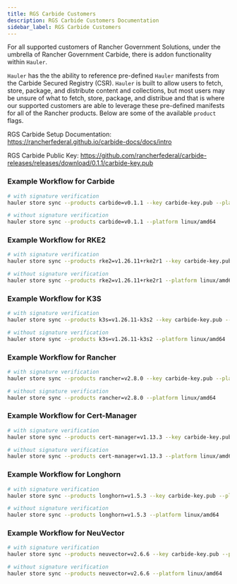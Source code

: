 ```yaml
---
title: RGS Carbide Customers
description: RGS Carbide Customers Documentation
sidebar_label: RGS Carbide Customers
---
```


For all supported customers of Rancher Government Solutions, under the umbrella of Rancher Government Carbide, there is addon functionality within `Hauler`.

`Hauler` has the the ability to reference pre-defined `Hauler` manifests from the Carbide Secured Registry (CSR). `Hauler` is built to allow users to fetch, store, package, and distribute content and collections, but most users may be unsure of what to fetch, store, package, and distribue and that is where our supported customers are able to leverage these pre-defined manifests for all of the Rancher products. Below are some of the available `product` flags.

RGS Carbide Setup Documentation: https://rancherfederal.github.io/carbide-docs/docs/intro

RGS Carbide Public Key: https://github.com/rancherfederal/carbide-releases/releases/download/0.1.1/carbide-key.pub

### Example Workflow for Carbide

```bash
# with signature verification
hauler store sync --products carbide=v0.1.1 --key carbide-key.pub --platform linux/amd64

# without signature verification
hauler store sync --products carbide=v0.1.1 --platform linux/amd64
```

### Example Workflow for RKE2

```bash
# with signature verification
hauler store sync --products rke2=v1.26.11+rke2r1 --key carbide-key.pub --platform linux/amd64

# without signature verification
hauler store sync --products rke2=v1.26.11+rke2r1 --platform linux/amd64
```

### Example Workflow for K3S

```bash
# with signature verification
hauler store sync --products k3s=v1.26.11-k3s2 --key carbide-key.pub --platform linux/amd64

# without signature verification
hauler store sync --products k3s=v1.26.11-k3s2 --platform linux/amd64
```

### Example Workflow for Rancher

```bash
# with signature verification
hauler store sync --products rancher=v2.8.0 --key carbide-key.pub --platform linux/amd64

# without signature verification
hauler store sync --products rancher=v2.8.0 --platform linux/amd64
```

### Example Workflow for Cert-Manager

```bash
# with signature verification
hauler store sync --products cert-manager=v1.13.3 --key carbide-key.pub --platform linux/amd64

# without signature verification
hauler store sync --products cert-manager=v1.13.3 --platform linux/amd64
```

### Example Workflow for Longhorn

```bash
# with signature verification
hauler store sync --products longhorn=v1.5.3 --key carbide-key.pub --platform linux/amd64

# without signature verification
hauler store sync --products longhorn=v1.5.3 --platform linux/amd64
```

### Example Workflow for NeuVector

```bash
# with signature verification
hauler store sync --products neuvector=v2.6.6 --key carbide-key.pub --platform linux/amd64

# without signature verification
hauler store sync --products neuvector=v2.6.6 --platform linux/amd64
```
